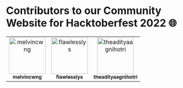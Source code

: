 <h1> Contributors to our Community Website for Hacktoberfest 2022 🌐</h1>

<!-- CONTRIBUTORS.md START -->
<!--
  Each <tr></tr> element contains MAX 6 <td></td> elements.
  Please begin with a new <tr></tr> element if the previous one is already full.
-->

<table>
  <tbody>
    <tr>
      <td align="center">
          <a href="https://github.com/melvincwng" target="_blank" rel="noopener noreferrer">
              <img src="https://avatars.githubusercontent.com/u/77479885?v=4" width="100;" alt="melvincwng"/>
              <br />
              <sub><b>melvincwng</b></sub>
          </a>
      </td>
      <td align="center">
          <a href="https://github.com/flawlesslys" target="_blank" rel="noopener noreferrer">
              <img src="https://avatars.githubusercontent.com/u/81615152?v=4" width="100;" alt="flawlesslys"/>
              <br />
              <sub><b>flawlesslys</b></sub>
          </a>
      </td>
      <td align="center">
          <a href="https://github.com/theadityaagnihotri" target="_blank" rel="noopener noreferrer">
              <img src="https://avatars.githubusercontent.com/u/95487342?v=4" width="100;" alt="theadityaagnihotri"/>
              <br />
              <sub><b>theadityaagnihotri</b></sub>
          </a>
      </td>
    </tr>   
  </tbody>
</table>

<!-- CONTRIBUTORS.md END -->